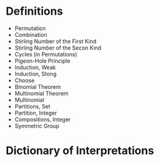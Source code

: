 # Definitions

- Permutation
- Combination
- Stirling Number of the First Kind
- Stirling Number of the Secon Kind
- Cycles (in Permutations)
- Pigeon-Hole Principle
- Induction, Weak
- Induction, Stong
- Choose
- Binomial Theorem
- Multinomial Theorem
- Multinomial
- Partitions, Set
- Partition, Integer
- Compositions, Integer
- Symmetric Group

# Dictionary of Interpretations